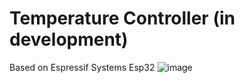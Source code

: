 # Temperature Controller (in development)
Based on Espressif Systems Esp32
![image](https://user-images.githubusercontent.com/33314770/131516670-1c66360d-4031-4782-ac95-d8aab15bad76.png)

